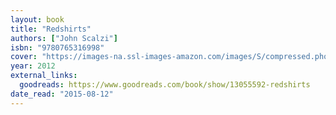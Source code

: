 ```yaml
---
layout: book
title: "Redshirts"
authors: ["John Scalzi"]
isbn: "9780765316998"
cover: "https://images-na.ssl-images-amazon.com/images/S/compressed.photo.goodreads.com/books/1348617890i/13055592.jpg"
year: 2012
external_links:
  goodreads: https://www.goodreads.com/book/show/13055592-redshirts
date_read: "2015-08-12"
---
```

